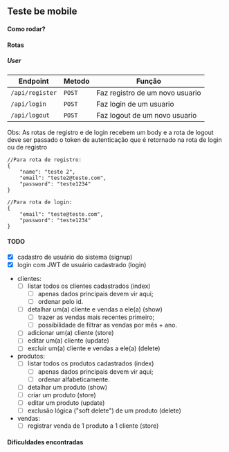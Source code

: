 ## Teste be mobile

#### Como rodar?

#### Rotas

##### User

| Endpoint        | Metodo | Função                          |
| --------------- | ------ | ------------------------------- |
| `/api/register` | `POST` | Faz registro de um novo usuario |
| `/api/login`    | `POST` | Faz login de um usuario         |
| `/api/logout`   | `POST` | Faz logout de um novo usuario   |

Obs: As rotas de registro e de login recebem um body e a rota de logout deve ser passado o token de autenticação que é retornado na rota de login ou de registro

```
//Para rota de registro:
{
	"name": "teste 2",
	"email": "teste2@teste.com",
	"password": "teste1234"
}

//Para rota de login:
{
	"email": "teste@teste.com",
	"password": "teste1234"
}
```

#### TODO

-   [x] cadastro de usuário do sistema (signup)
-   [x] login com JWT de usuário cadastrado (login)
-   clientes:
    -   [ ] listar todos os clientes cadastrados (index)
        -   [ ] apenas dados principais devem vir aqui;
        -   [ ] ordenar pelo id.
    -   [ ] detalhar um(a) cliente e vendas a ele(a) (show)
        -   [ ] trazer as vendas mais recentes primeiro;
        -   [ ] possibilidade de filtrar as vendas por mês + ano.
    -   [ ] adicionar um(a) cliente (store)
    -   [ ] editar um(a) cliente (update)
    -   [ ] excluir um(a) cliente e vendas a ele(a) (delete)
-   produtos:
    -   [ ] listar todos os produtos cadastrados (index)
        -   [ ] apenas dados principais devem vir aqui;
        -   [ ] ordenar alfabeticamente.
    -   [ ] detalhar um produto (show)
    -   [ ] criar um produto (store)
    -   [ ] editar um produto (update)
    -   [ ] exclusão lógica ("soft delete") de um produto (delete)
-   vendas:
    -   [ ] registrar venda de 1 produto a 1 cliente (store)

#### Dificuldades encontradas
